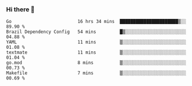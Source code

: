 ### Hi there 👋

<!--
**yeya24/yeya24** is a ✨ _special_ ✨ repository because its `README.md` (this file) appears on your GitHub profile.

Here are some ideas to get you started:

- 🔭 I’m currently working on ...
- 🌱 I’m currently learning ...
- 👯 I’m looking to collaborate on ...
- 🤔 I’m looking for help with ...
- 💬 Ask me about ...
- 📫 How to reach me: ...
- 😄 Pronouns: ...
- ⚡ Fun fact: ...
-->

<!--START_SECTION:waka-->

```text
Go                         16 hrs 34 mins  ██████████████████████▒░░   89.90 %
Brazil Dependency Config   54 mins         █▒░░░░░░░░░░░░░░░░░░░░░░░   04.88 %
YAML                       11 mins         ▒░░░░░░░░░░░░░░░░░░░░░░░░   01.08 %
textmate                   11 mins         ▒░░░░░░░░░░░░░░░░░░░░░░░░   01.04 %
go.mod                     8 mins          ▒░░░░░░░░░░░░░░░░░░░░░░░░   00.73 %
Makefile                   7 mins          ▒░░░░░░░░░░░░░░░░░░░░░░░░   00.69 %
```

<!--END_SECTION:waka-->
